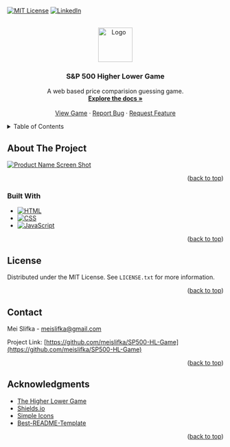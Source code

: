 <!-- Improved compatibility of back to top link: See: https://github.com/othneildrew/Best-README-Template/pull/73 -->
<a name="readme-top"></a>
<!--
*** Thanks for checking out the Best-README-Template. If you have a suggestion
*** that would make this better, please fork the repo and create a pull request
*** or simply open an issue with the tag "enhancement".
*** Don't forget to give the project a star!
*** Thanks again! Now go create something AMAZING! :D
-->



<!-- PROJECT SHIELDS -->
<!--
*** I'm using markdown "reference style" links for readability.
*** Reference links are enclosed in brackets [ ] instead of parentheses ( ).
*** See the bottom of this document for the declaration of the reference variables
*** for contributors-url, forks-url, etc. This is an optional, concise syntax you may use.
*** https://www.markdownguide.org/basic-syntax/#reference-style-links
-->
[![MIT License][license-shield]][license-url]
[![LinkedIn][linkedin-shield]][linkedin-url]



<!-- PROJECT LOGO -->
<br />
<div align="center">
  <a href="https://github.com/meislifka/SP500-HL-Game">
    <img src="images/logo.png" alt="Logo" width="80" height="80">
  </a>

<h3 align="center">S&P 500 Higher Lower Game</h3>

  <p align="center">
    A web based price comparision guessing game.
    <br />
    <a href="https://github.com/meislifka/SP500-HL-Game"><strong>Explore the docs »</strong></a>
    <br />
    <br />
    <a href="https://higherlowerstocks.com/">View Game</a>
    ·
    <a href="https://github.com/meislifka/SP500-HL-Game/issues/new?labels=bug&template=bug-report---.md">Report Bug</a>
    ·
    <a href="https://github.com/meislifka/SP500-HL-Game/issues/new?labels=enhancement&template=feature-request---.md">Request Feature</a>
  </p>
</div>



<!-- TABLE OF CONTENTS -->
<details>
  <summary>Table of Contents</summary>
  <ol>
    <li>
      <a href="#about-the-project">About The Project</a>
      <ul>
        <li><a href="#built-with">Built With</a></li>
      </ul>
    </li>
    <li>
    <li><a href="#license">License</a></li>
    <li><a href="#contact">Contact</a></li>
    <li><a href="#acknowledgments">Acknowledgments</a></li>
  </ol>
</details>



<!-- ABOUT THE PROJECT -->
## About The Project

[![Product Name Screen Shot][product-screenshot]](https://example.com)
<p align="right">(<a href="#readme-top">back to top</a>)</p>



### Built With

* [![HTML][HTML]][Html-url]
* [![CSS][CSS]][Css-url]
* [![JavaScript][JavaScript]][JavaScript-url]

<p align="right">(<a href="#readme-top">back to top</a>)</p>

<!-- LICENSE -->
## License

Distributed under the MIT License. See `LICENSE.txt` for more information.

<p align="right">(<a href="#readme-top">back to top</a>)</p>



<!-- CONTACT -->
## Contact

Mei Slifka - meislifka@gmail.com

Project Link: [https://github.com/meislifka/SP500-HL-Game](https://github.com/meislifka/SP500-HL-Game)

<p align="right">(<a href="#readme-top">back to top</a>)</p>



<!-- ACKNOWLEDGMENTS -->
## Acknowledgments

* [The Higher Lower Game](https://www.higherlowergame.com/)
* [Shields.io](https://shields.io/docs/logos)
* [Simple Icons](https://simpleicons.org/?q=mit+li)
* [Best-README-Template](https://github.com/othneildrew/Best-README-Template/blob/master/BLANK_README.md)

<p align="right">(<a href="#readme-top">back to top</a>)</p>



<!-- MARKDOWN LINKS & IMAGES -->
<!-- https://www.markdownguide.org/basic-syntax/#reference-style-links -->
[license-shield]: https://img.shields.io/github/license/meislifka/SP500-HL-Game.svg?style=for-the-badge
[license-url]: https://github.com/meislifka/SP500-HL-Game/blob/master/LICENSE.txt
[linkedin-shield]: https://img.shields.io/badge/-LinkedIn-black.svg?style=for-the-badge&logo=linkedin&colorB=555
[linkedin-url]: https://linkedin.com/in/meislifka
[product-screenshot]: images/screenshot.png
[HTML]: https://img.shields.io/badge/html-FF5733?style=for-the-badge&logo=html5&logoColor=white
[Html-url]: https://html.com/
[Css]: https://img.shields.io/badge/Css-2965f1?style=for-the-badge&logo=css3&logoColor=white
[Css-url]: [https://reactjs.org/](https://developer.mozilla.org/en-US/docs/Web/CSS)
[Javascript]: https://img.shields.io/badge/JavaScript-f0db4f?style=for-the-badge&logo=javascript&logoColor=black
[javascript-url]: https://www.javascript.com/

